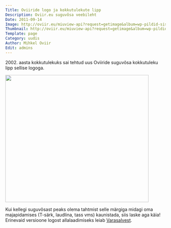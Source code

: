 ```yaml
---
Title: Oviiride logo ja kokkutulekute lipp
Description: Oviir.eu suguvõsa veebileht
Date: 2011-09-14
Image: http://oviir.eu/miuview-api?request=getimage&album=wp-pildid-sisusse&item=p9170006.jpg&size=600&mode=longest
Thumbnail: http://oviir.eu/miuview-api?request=getimage&album=wp-pildid-sisusse&item=p9170006.jpg&size=600&mode=square
Template: page
Category: uudis
Author: Mihkel Oviir
Edit: admins
---
```


2002\. aasta kokkutulekuks sai tehtud uus Oviiride suguvõsa kokkutuleku lipp sellise logoga.

<img alt="" src="http://oviir.eu/miuview-api?request=getimage&album=wp-pildid-sisusse&item=o-logo-white.png&size=450&mode=longest" title="Logo" class="alignnone" width="450" height="400" />

Kui kellegi suguvõsast peaks olema tahtmist selle märgiga midagi oma majapidamises (T-särk, laudlina, tass vms) kaunistada, siis laske aga käia! Erinevaid versioone logost allalaadimiseks leiab <a href="/varasalv/logo" title="Varasalv">Varasalvest</a>.
